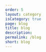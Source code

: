 ```yaml
---
order: 5
layout: category
isCategory: true
page: blog
title: blog
description:
permalink: /blog
short: blog
---
```

